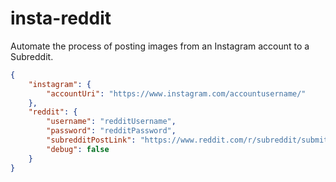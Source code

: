 # insta-reddit
Automate the process of posting images from an Instagram account to a Subreddit.

```json
{
    "instagram": {
        "accountUri": "https://www.instagram.com/accountusername/"
    },
    "reddit": {
        "username": "redditUsername",
        "password": "redditPassword",
        "subredditPostLink": "https://www.reddit.com/r/subreddit/submit",
        "debug": false
    }
}
```